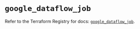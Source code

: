 # `google_dataflow_job`

Refer to the Terraform Registry for docs: [`google_dataflow_job`](https://registry.terraform.io/providers/hashicorp/google-beta/6.40.0/docs/resources/google_dataflow_job).
